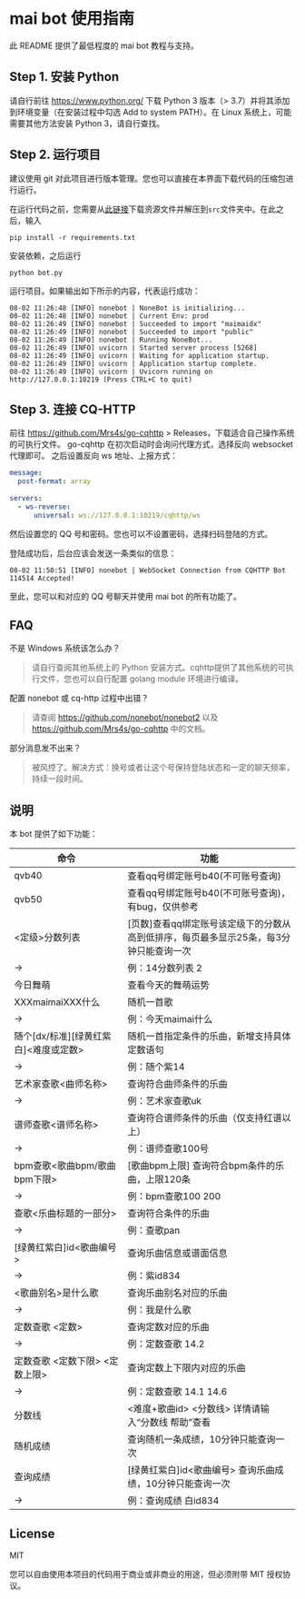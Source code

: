 # mai bot 使用指南

此 README 提供了最低程度的 mai bot 教程与支持。

## Step 1. 安装 Python

请自行前往 https://www.python.org/ 下载 Python 3 版本（> 3.7）并将其添加到环境变量（在安装过程中勾选 Add to system PATH）。在 Linux 系统上，可能需要其他方法安装 Python 3，请自行查找。

## Step 2. 运行项目

建议使用 git 对此项目进行版本管理。您也可以直接在本界面下载代码的压缩包进行运行。

在运行代码之前，您需要从[此链接](https://www.diving-fish.com/maibot/static.zip)下载资源文件并解压到`src`文件夹中。在此之后，输入
```
pip install -r requirements.txt
```
安装依赖，之后运行
```
python bot.py
```
运行项目。如果输出如下所示的内容，代表运行成功：
```
08-02 11:26:48 [INFO] nonebot | NoneBot is initializing...
08-02 11:26:48 [INFO] nonebot | Current Env: prod
08-02 11:26:49 [INFO] nonebot | Succeeded to import "maimaidx"
08-02 11:26:49 [INFO] nonebot | Succeeded to import "public"
08-02 11:26:49 [INFO] nonebot | Running NoneBot...
08-02 11:26:49 [INFO] uvicorn | Started server process [5268]
08-02 11:26:49 [INFO] uvicorn | Waiting for application startup.
08-02 11:26:49 [INFO] uvicorn | Application startup complete.
08-02 11:26:49 [INFO] uvicorn | Uvicorn running on http://127.0.0.1:10219 (Press CTRL+C to quit)
```

## Step 3. 连接 CQ-HTTP

前往 https://github.com/Mrs4s/go-cqhttp > Releases，下载适合自己操作系统的可执行文件。
go-cqhttp 在初次启动时会询问代理方式，选择反向 websocket 代理即可。
之后设置反向 ws 地址、上报方式：
```yml
message:
  post-format: array
  
servers:
  - ws-reverse:
      universal: ws://127.0.0.1:10219/cqhttp/ws
```
然后设置您的 QQ 号和密码。您也可以不设置密码，选择扫码登陆的方式。

登陆成功后，后台应该会发送一条类似的信息：
```
08-02 11:50:51 [INFO] nonebot | WebSocket Connection from CQHTTP Bot 114514 Accepted!
```
至此，您可以和对应的 QQ 号聊天并使用 mai bot 的所有功能了。

## FAQ

不是 Windows 系统该怎么办？
> 请自行查阅其他系统上的 Python 安装方式。cqhttp提供了其他系统的可执行文件，您也可以自行配置 golang module 环境进行编译。

配置 nonebot 或 cq-http 过程中出错？
> 请查阅 https://github.com/nonebot/nonebot2 以及 https://github.com/Mrs4s/go-cqhttp 中的文档。

部分消息发不出来？
> 被风控了。解决方式：换号或者让这个号保持登陆状态和一定的聊天频率，持续一段时间。

## 说明

本 bot 提供了如下功能：

命令 | 功能
------ | ------
qvb40|查看qq号绑定账号b40(不可账号查询)
qvb50|查看qq号绑定账号b40(不可账号查询)，有bug，仅供参考
<定级>分数列表|[页数]查看qq绑定账号该定级下的分数从高到低排序，每页最多显示25条，每3分钟只能查询一次
 ->|例：14分数列表 2
今日舞萌|查看今天的舞萌运势
XXXmaimaiXXX什么|随机一首歌
 ->|例：今天maimai什么
随个[dx/标准][绿黄红紫白]<难度或定数>|随机一首指定条件的乐曲，新增支持具体定数语句
 ->|例：随个紫14
艺术家查歌<曲师名称>|查询符合曲师条件的乐曲
 ->|例：艺术家查歌uk
谱师查歌<谱师名称>|查询符合谱师条件的乐曲（仅支持红谱以上）
 ->|例：谱师查歌100号
bpm查歌<歌曲bpm/歌曲bpm下限>|[歌曲bpm上限] 查询符合bpm条件的乐曲，上限120条
 ->|例：bpm查歌100 200
查歌<乐曲标题的一部分>|查询符合条件的乐曲
 ->|例：查歌pan
[绿黄红紫白]id<歌曲编号>|查询乐曲信息或谱面信息
 ->|例：紫id834
<歌曲别名>是什么歌|查询乐曲别名对应的乐曲
 ->|例：我是什么歌
定数查歌 <定数>|查询定数对应的乐曲
 ->|例：定数查歌 14.2
定数查歌 <定数下限> <定数上限> |查询定数上下限内对应的乐曲
 ->|例：定数查歌 14.1 14.6
分数线|<难度+歌曲id> <分数线> 详情请输入“分数线 帮助”查看
随机成绩|查询随机一条成绩，10分钟只能查询一次
查询成绩|[绿黄红紫白]id<歌曲编号>  查询乐曲成绩，10分钟只能查询一次
 ->|例：查询成绩 白id834

## License

MIT

您可以自由使用本项目的代码用于商业或非商业的用途，但必须附带 MIT 授权协议。

